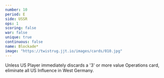 ```yaml
---
number: 10
period: E
side: USSR
ops: 1
scoring: false
war: false
unique: true
continuous: false
name: Blockade*
image: "https://twistrug.jjt.io/images/cards/010.jpg"
---
```

Unless US Player immediately discards a '3' or more value Operations card, eliminate all US Influence in West Germany.

